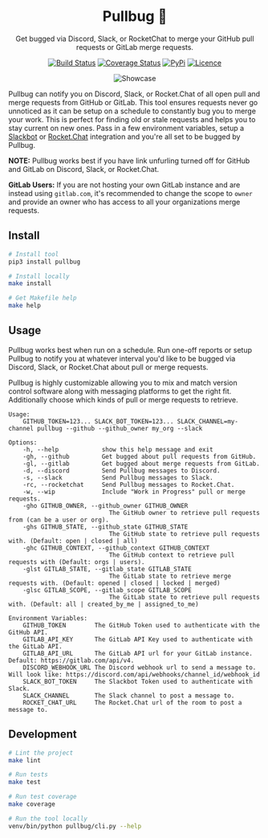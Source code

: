 <div align="center">

# Pullbug 🐛 

Get bugged via Discord, Slack, or RocketChat to merge your GitHub pull requests or GitLab merge requests.

[![Build Status](https://github.com/Justintime50/pullbug/workflows/build/badge.svg)](https://github.com/Justintime50/pullbug/actions)
[![Coverage Status](https://coveralls.io/repos/github/Justintime50/pullbug/badge.svg?branch=master)](https://coveralls.io/github/Justintime50/pullbug?branch=master)
[![PyPi](https://img.shields.io/pypi/v/pullbug)](https://pypi.org/project/pullbug)
[![Licence](https://img.shields.io/github/license/justintime50/pullbug)](LICENSE)

<img src="assets/showcase.png" alt="Showcase">

</div>

Pullbug can notify you on Discord, Slack, or Rocket.Chat of all open pull and merge requests from GitHub or GitLab. This tool ensures requests never go unnoticed as it can be setup on a schedule to constantly bug you to merge your work. This is perfect for finding old or stale requests and helps you to stay current on new ones. Pass in a few environment variables, setup a [Slackbot](https://slack.com/help/articles/115005265703-Create-a-bot-for-your-workspace) or [Rocket.Chat](https://rocket.chat/docs/developer-guides/rest-api/integration/create/) integration and you're all set to be bugged by Pullbug.

**NOTE:** Pullbug works best if you have link unfurling turned off for GitHub and GitLab on Discord, Slack, or Rocket.Chat.

**GitLab Users:** If you are not hosting your own GitLab instance and are instead using `gitlab.com`, it's recommended to change the scope to `owner` and provide an owner who has access to all your organizations merge requests.

## Install

```bash
# Install tool
pip3 install pullbug

# Install locally
make install

# Get Makefile help
make help
```

## Usage

Pullbug works best when run on a schedule. Run one-off reports or setup Pullbug to notify you at whatever interval you'd like to be bugged via Discord, Slack, or Rocket.Chat about pull or merge requests.

Pullbug is highly customizable allowing you to mix and match version control software along with messaging platforms to get the right fit. Additionally choose which kinds of pull or merge requests to retrieve.

```
Usage:
    GITHUB_TOKEN=123... SLACK_BOT_TOKEN=123... SLACK_CHANNEL=my-channel pullbug --github --github_owner my_org --slack

Options:
    -h, --help            show this help message and exit
    -gh, --github         Get bugged about pull requests from GitHub.
    -gl, --gitlab         Get bugged about merge requests from GitLab.
    -d, --discord         Send Pullbug messages to Discord.
    -s, --slack           Send Pullbug messages to Slack.
    -rc, --rocketchat     Send Pullbug messages to Rocket.Chat.
    -w, --wip             Include "Work in Progress" pull or merge requests.
    -gho GITHUB_OWNER, --github_owner GITHUB_OWNER
                            The GitHub owner to retrieve pull requests from (can be a user or org).
    -ghs GITHUB_STATE, --github_state GITHUB_STATE
                            The GitHub state to retrieve pull requests with. (Default: open | closed | all)
    -ghc GITHUB_CONTEXT, --github_context GITHUB_CONTEXT
                            The GitHub context to retrieve pull requests with (Default: orgs | users).
    -glst GITLAB_STATE, --gitlab_state GITLAB_STATE
                            The GitLab state to retrieve merge requests with. (Default: opened | closed | locked | merged)
    -glsc GITLAB_SCOPE, --gitlab_scope GITLAB_SCOPE
                            The GitLab state to retrieve pull requests with. (Default: all | created_by_me | assigned_to_me)

Environment Variables:
    GITHUB_TOKEN        The GitHub Token used to authenticate with the GitHub API.
    GITLAB_API_KEY      The GitLab API Key used to authenticate with the GitLab API.
    GITLAB_API_URL      The GitLab API url for your GitLab instance. Default: https://gitlab.com/api/v4.
    DISCORD_WEBHOOK_URL The Discord webhook url to send a message to. Will look like: https://discord.com/api/webhooks/channel_id/webhook_id
    SLACK_BOT_TOKEN     The Slackbot Token used to authenticate with Slack.
    SLACK_CHANNEL       The Slack channel to post a message to.
    ROCKET_CHAT_URL     The Rocket.Chat url of the room to post a message to.
```

## Development

```bash
# Lint the project
make lint

# Run tests
make test

# Run test coverage
make coverage

# Run the tool locally
venv/bin/python pullbug/cli.py --help
```
